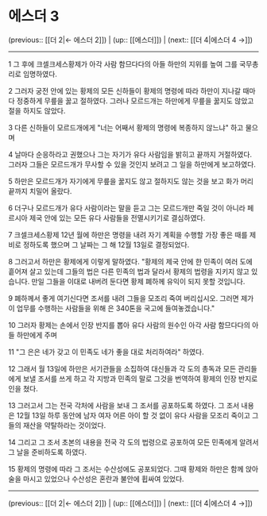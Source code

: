 # 에스더 3

(previous:: [[더 2|← 에스더 2]]) | (up:: [[에스더]]) | (next:: [[더 4|에스더 4 →]])

***




1 
그 후에 크셀크세스황제가 아각 사람 함므다다의 아들 하만의 지위를 높여 그를 국무총리로 임명하였다. 



2 
그러자 궁전 안에 있는 황제의 모든 신하들이 황제의 명령에 따라 하만이 지나갈 때마다 정중하게 무릎을 꿇고 절하였다. 그러나 모르드개는 하만에게 무릎을 꿇지도 않았고 절을 하지도 않았다. 



3 
다른 신하들이 모르드개에게 "너는 어째서 황제의 명령에 복종하지 않느냐" 하고 물으며 



4 
날마다 순응하라고 권했으나 그는 자기가 유다 사람임을 밝히고 끝까지 거절하였다. 그러자 그들은 모르드개가 무사할 수 있을 것인지 보려고 그 일을 하만에게 보고하였다. 



5 
하만은 모르드개가 자기에게 무릎을 꿇지도 않고 절하지도 않는 것을 보고 화가 머리 끝까지 치밀어 올랐다. 



6 
더구나 모르드개가 유다 사람이라는 말을 듣고 그는 모르드개만 죽일 것이 아니라 페르시아 제국 안에 있는 모든 유다 사람들을 전멸시키기로 결심하였다. 



7 
크셀크세스황제 12년 월에 하만은 명령을 내려 자기 계획을 수행할 가장 좋은 때를 제비로 정하도록 했으며 그 날짜는 그 해 12월 13일로 결정되었다. 



8 
그러고서 하만은 황제에게 이렇게 말하였다. "황제의 제국 안에 한 민족이 여러 도에 흩어져 살고 있는데 그들의 법은 다른 민족의 법과 달라서 황제의 법령을 지키지 않고 있습니다. 만일 그들을 이대로 내버려 둔다면 황제 폐하께 유익이 되지 못할 것입니다. 



9 
폐하께서 좋게 여기신다면 조서를 내려 그들을 모조리 죽여 버리십시오. 그러면 제가 이 업무를 수행하는 사람들을 위해 은 340톤을 국고에 들여놓겠습니다." 



10 
그러자 황제는 손에서 인장 반지를 뽑아 유다 사람의 원수인 아각 사람 함므다다의 아들 하만에게 주며 



11 
"그 은은 네가 갖고 이 민족도 네가 좋을 대로 처리하여라" 하였다. 



12 
그래서 월 13일에 하만은 서기관들을 소집하여 대신들과 각 도의 총독과 모든 관리들에게 보낼 조서를 쓰게 하고 각 지방과 민족의 말로 그것을 번역하여 황제의 인장 반지로 인을 쳤다. 



13 
그러고서 그는 전국 각처에 사람을 보내 그 조서를 공포하도록 하였다. 그 조서 내용은 12월 13일 하루 동안에 남자 여자 어른 아이 할 것 없이 유다 사람을 모조리 죽이고 그들의 재산을 약탈하라는 것이었다. 



14 
그리고 그 조서 초본의 내용을 전국 각 도의 법령으로 공포하여 모든 민족에게 알려서 그 날을 준비하도록 하였다. 



15 
황제의 명령에 따라 그 조서는 수산성에도 공포되었다. 그때 황제와 하만은 함께 앉아 술을 마시고 있었으나 수산성은 혼란과 불안에 휩싸여 있었다.

***

(previous:: [[더 2|← 에스더 2]]) | (up:: [[에스더]]) | (next:: [[더 4|에스더 4 →]])
